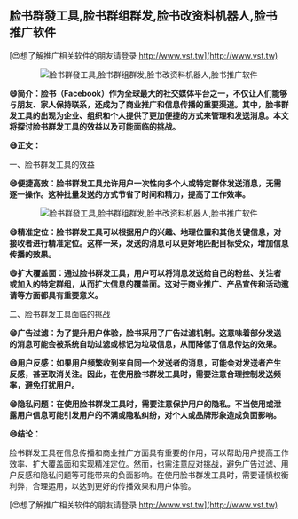 ## **脸书群發工具,脸书群组群发,脸书改资料机器人,脸书推广软件**

[😍想了解推广相关软件的朋友请登录 http://www.vst.tw](http://www.vst.tw)

 <center><img src="https://vst.tw/MP4/tuiguang/png/3.png" alt="脸书群發工具,脸书群组群发,脸书改资料机器人,脸书推广软件"></center>

**😄简介：脸书（Facebook）作为全球最大的社交媒体平台之一，不仅让人们能够与朋友、家人保持联系，还成为了商业推广和信息传播的重要渠道。其中，脸书群发工具的出现为企业、组织和个人提供了更加便捷的方式来管理和发送消息。本文将探讨脸书群发工具的效益以及可能面临的挑战。**

**😄正文：**

一、脸书群发工具的效益

**😄便捷高效：脸书群发工具允许用户一次性向多个人或特定群体发送消息，无需逐一操作。这种批量发送的方式节省了时间和精力，提高了工作效率。**

 <center><img src="https://vst.tw/MP4/tuiguang/png/5.png" alt="脸书群發工具,脸书群组群发,脸书改资料机器人,脸书推广软件"></center>

**😄精准定位：脸书群发工具可以根据用户的兴趣、地理位置和其他关键信息，对接收者进行精准定位。这样一来，发送的消息可以更好地匹配目标受众，增加信息传播的效果。**

**😄扩大覆盖面：通过脸书群发工具，用户可以将消息发送给自己的粉丝、关注者或加入的特定群组，从而扩大信息的覆盖面。这对于商业推广、产品宣传和活动邀请等方面都具有重要意义。**

二、脸书群发工具面临的挑战

**😄广告过滤：为了提升用户体验，脸书采用了广告过滤机制。这意味着部分发送的消息可能会被系统自动过滤或标记为垃圾信息，从而降低了信息传达的效果。**

**😄用户反感：如果用户频繁收到来自同一个发送者的消息，可能会对发送者产生反感，甚至取消关注。因此，在使用脸书群发工具时，需要注意合理控制发送频率，避免打扰用户。**

**😄隐私问题：在使用脸书群发工具时，需要注意保护用户的隐私。不当使用或泄露用户信息可能引发用户的不满或隐私纠纷，对个人或品牌形象造成负面影响。**

**😄结论：**

脸书群发工具在信息传播和商业推广方面具有重要的作用，可以帮助用户提高工作效率、扩大覆盖面和实现精准定位。然而，也需注意应对挑战，避免广告过滤、用户反感和隐私问题等可能带来的负面影响。在使用脸书群发工具时，需要谨慎权衡利弊，合理运用，以达到更好的传播效果和用户体验。

[😍想了解推广相关软件的朋友请登录 http://www.vst.tw](http://www.vst.tw)



